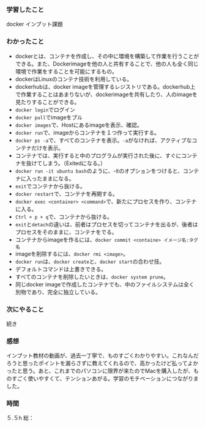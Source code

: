### 学習したこと
docker インプット課題
### わかったこと
- dockerとは、コンテナを作成し、その中に環境を構築して作業を行うことができる。また、Dockerimageを他の人と共有することで、他の人も全く同じ環境で作業をすることを可能にするもの。
- dockerはLinuxのコンテナ技術を利用している。
- dockerhubは、docker imageを管理するレジストリである。dockerhub上で作業することはあまりないが、dockerimageを共有したり、人のimageを見たりすることができる。
- `docker login`でログイン
- `docker pull`でimageをプル
- `docker images`で、Hostにあるimageを表示、確認。
- `docker run`で、imageからコンテナを１つ作って実行する。
- `docker ps -a`で、すべてのコンテナを表示。`-a`がなければ、アクティブなコンテナだけを表示。
- コンテナでは、実行すると中のプログラムが実行された後に、すぐにコンテナを抜けてしまう。（Exitedになる。）
- `docker run -it ubuntu bash`のように、-itのオプションをつけると、コンテナに入ったままになる。
- `exit`でコンテナから抜ける。
- `docker restart`で、コンテナを再開する。
- `docker exec <container> <command>`で、新たにプロセスを作り、コンテナに入る。
- `Ctrl + p + q`で、コンテナから抜ける。
- `exit`と`detach`の違いは、前者はプロセスを切ってコンテナを出るが、後者はプロセスをそのままに、コンテナをでる。
- コンテナからimageを作るには、`docker commit <containe> イメージ名:タグ名`
- imageを削除するには、`docker rmi <image>`。
- `docker run`は、`docker create`と、`docker start`の合わせ技。
- デフォルトコマンドは上書きできる。
- すべてのコンテナを削除したいときは、`docker system prune`。
- 同じdocker imageで作成したコンテナでも、中のファイルシステムは全く別物であり、完全に独立している。
### 次にやること
続き
### 感想
インプット教材の動画が、過去一丁寧で、ものすごくわかりやすい。これなんだろうと思ったポイントを漏らさずに教えてくれるので、高かったけど払ってよかったと思う。あと、これまでのパソコンに限界が来たのでMacを購入したが、ものすごく使いやすくて、テンションあがる。学習のモチベーションにつながりました。
### 時間
５.５h
総：
